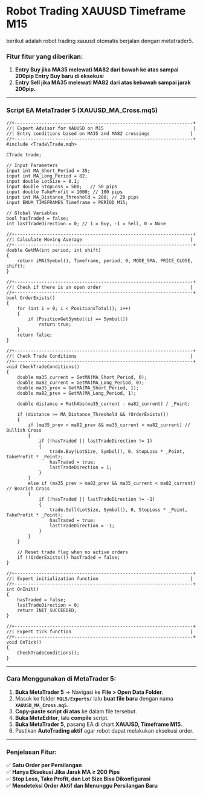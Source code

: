 # Robot Trading XAUUSD Timeframe M15 
berikut adalah robot trading xauusd otomatis berjalan dengan metatrader5.

### **Fitur fitur yang diberikan:**
   1. **Entry Buy jika MA35 melewati MA82 dari bawah ke atas sampai 200pip Entry Buy baru di eksekusi**
   2. **Entry Sell jika MA35 melewati MA82 dari atas kebawah sampai jarak 200pip.**


---

### **Script EA MetaTrader 5 (XAUUSD_MA_Cross.mq5)**
```mq5
//+------------------------------------------------------------------+
//| Expert Advisor for XAUUSD on M15                                 |
//| Entry conditions based on MA35 and MA82 crossings               |
//+------------------------------------------------------------------+
#include <Trade\Trade.mqh>

CTrade trade;

// Input Parameters
input int MA_Short_Period = 35;
input int MA_Long_Period = 82;
input double LotSize = 0.1;
input double StopLoss = 500;   // 50 pips
input double TakeProfit = 1000; // 100 pips
input int MA_Distance_Threshold = 200; // 20 pips
input ENUM_TIMEFRAMES Timeframe = PERIOD_M15;

// Global Variables
bool hasTraded = false;
int lastTradeDirection = 0; // 1 = Buy, -1 = Sell, 0 = None

//+------------------------------------------------------------------+
//| Calculate Moving Average                                        |
//+------------------------------------------------------------------+
double GetMA(int period, int shift)
{
    return iMA(Symbol(), Timeframe, period, 0, MODE_SMA, PRICE_CLOSE, shift);
}

//+------------------------------------------------------------------+
//| Check if there is an open order                                 |
//+------------------------------------------------------------------+
bool OrderExists()
{
    for (int i = 0; i < PositionsTotal(); i++)
    {
        if (PositionGetSymbol(i) == Symbol())
            return true;
    }
    return false;
}

//+------------------------------------------------------------------+
//| Check Trade Conditions                                          |
//+------------------------------------------------------------------+
void CheckTradeConditions()
{
    double ma35_current = GetMA(MA_Short_Period, 0);
    double ma82_current = GetMA(MA_Long_Period, 0);
    double ma35_prev = GetMA(MA_Short_Period, 1);
    double ma82_prev = GetMA(MA_Long_Period, 1);
    
    double distance = MathAbs(ma35_current - ma82_current) / _Point;

    if (distance >= MA_Distance_Threshold && !OrderExists()) 
    {
        if (ma35_prev < ma82_prev && ma35_current > ma82_current) // Bullish Cross
        {
            if (!hasTraded || lastTradeDirection != 1) 
            {
                trade.Buy(LotSize, Symbol(), 0, StopLoss * _Point, TakeProfit * _Point);
                hasTraded = true;
                lastTradeDirection = 1;
            }
        } 
        else if (ma35_prev > ma82_prev && ma35_current < ma82_current) // Bearish Cross
        {
            if (!hasTraded || lastTradeDirection != -1) 
            {
                trade.Sell(LotSize, Symbol(), 0, StopLoss * _Point, TakeProfit * _Point);
                hasTraded = true;
                lastTradeDirection = -1;
            }
        }
    }

    // Reset trade flag when no active orders
    if (!OrderExists()) hasTraded = false;
}

//+------------------------------------------------------------------+
//| Expert initialization function                                  |
//+------------------------------------------------------------------+
int OnInit()
{
    hasTraded = false;
    lastTradeDirection = 0;
    return INIT_SUCCEEDED;
}

//+------------------------------------------------------------------+
//| Expert tick function                                            |
//+------------------------------------------------------------------+
void OnTick()
{
    CheckTradeConditions();
}
```

---

### **Cara Menggunakan di MetaTrader 5:**
1. **Buka MetaTrader 5** → Navigasi ke **File > Open Data Folder**.  
2. Masuk ke folder **`MQL5/Experts/`** lalu **buat file baru** dengan nama **`XAUUSD_MA_Cross.mq5`**.  
3. **Copy-paste script di atas** ke dalam file tersebut.  
4. **Buka MetaEditor**, lalu **compile** script.  
5. **Buka MetaTrader 5**, pasang EA di chart **XAUUSD, Timeframe M15**.  
6. Pastikan **AutoTrading aktif** agar robot dapat melakukan eksekusi order.  

---

### **Penjelasan Fitur:**
✅ **Satu Order per Persilangan**  
✅ **Hanya Eksekusi Jika Jarak MA ≥ 200 Pips**  
✅ **Stop Loss, Take Profit, dan Lot Size Bisa Dikonfigurasi**  
✅ **Mendeteksi Order Aktif dan Menunggu Persilangan Baru**  


